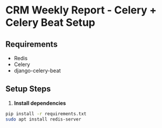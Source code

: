 # CRM Weekly Report - Celery + Celery Beat Setup

## Requirements
- Redis
- Celery
- django-celery-beat

## Setup Steps

1. **Install dependencies**
```bash
pip install -r requirements.txt
sudo apt install redis-server
